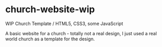 # church-website-wip
WIP Church Template / HTML5, CSS3, some JavaScript

A basic website for a church - totally not a real design, I just used a real world church as a template for the design. 
